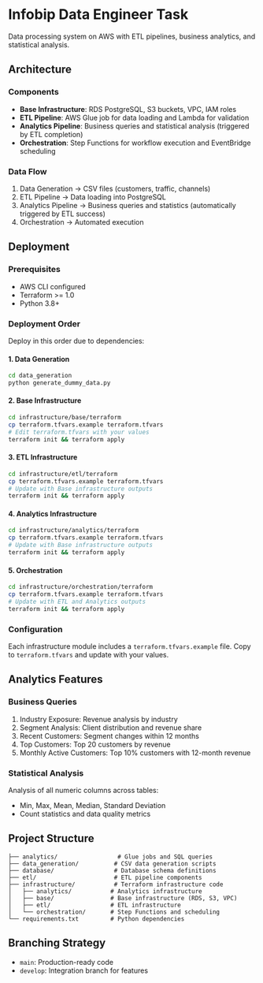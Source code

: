 # Infobip Data Engineer Task

Data processing system on AWS with ETL pipelines, business analytics, and statistical analysis.

## Architecture

### Components
- **Base Infrastructure**: RDS PostgreSQL, S3 buckets, VPC, IAM roles
- **ETL Pipeline**: AWS Glue job for data loading and Lambda for validation
- **Analytics Pipeline**: Business queries and statistical analysis (triggered by ETL completion)
- **Orchestration**: Step Functions for workflow execution and EventBridge scheduling

### Data Flow
1. Data Generation → CSV files (customers, traffic, channels)
2. ETL Pipeline → Data loading into PostgreSQL
3. Analytics Pipeline → Business queries and statistics (automatically triggered by ETL success)
4. Orchestration → Automated execution

## Deployment

### Prerequisites
- AWS CLI configured
- Terraform >= 1.0
- Python 3.8+

### Deployment Order
Deploy in this order due to dependencies:

#### 1. Data Generation
```bash
cd data_generation
python generate_dummy_data.py
```

#### 2. Base Infrastructure
```bash
cd infrastructure/base/terraform
cp terraform.tfvars.example terraform.tfvars
# Edit terraform.tfvars with your values
terraform init && terraform apply
```

#### 3. ETL Infrastructure
```bash
cd infrastructure/etl/terraform
cp terraform.tfvars.example terraform.tfvars
# Update with Base infrastructure outputs
terraform init && terraform apply
```

#### 4. Analytics Infrastructure
```bash
cd infrastructure/analytics/terraform
cp terraform.tfvars.example terraform.tfvars
# Update with Base infrastructure outputs
terraform init && terraform apply
```

#### 5. Orchestration
```bash
cd infrastructure/orchestration/terraform
cp terraform.tfvars.example terraform.tfvars
# Update with ETL and Analytics outputs
terraform init && terraform apply
```

### Configuration
Each infrastructure module includes a `terraform.tfvars.example` file. Copy to `terraform.tfvars` and update with your values.

## Analytics Features

### Business Queries
1. Industry Exposure: Revenue analysis by industry
2. Segment Analysis: Client distribution and revenue share
3. Recent Customers: Segment changes within 12 months
4. Top Customers: Top 20 customers by revenue
5. Monthly Active Customers: Top 10% customers with 12-month revenue

### Statistical Analysis
Analysis of all numeric columns across tables:
- Min, Max, Mean, Median, Standard Deviation
- Count statistics and data quality metrics

## Project Structure

```
├── analytics/                 # Glue jobs and SQL queries
├── data_generation/          # CSV data generation scripts
├── database/                 # Database schema definitions
├── etl/                      # ETL pipeline components
├── infrastructure/           # Terraform infrastructure code
│   ├── analytics/           # Analytics infrastructure
│   ├── base/                # Base infrastructure (RDS, S3, VPC)
│   ├── etl/                 # ETL infrastructure
│   └── orchestration/       # Step Functions and scheduling
└── requirements.txt         # Python dependencies
```

## Branching Strategy

- `main`: Production-ready code
- `develop`: Integration branch for features
